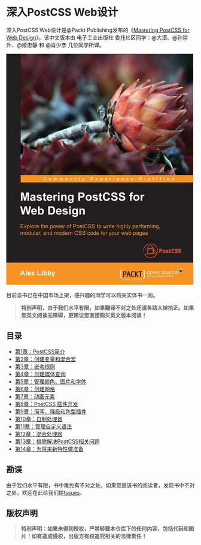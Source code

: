 # 深入PostCSS Web设计

深入PostCSS Web设计是@Packt Publishing发布的《[Mastering PostCSS for Web Design](https://www.packtpub.com/web-development/mastering-postcss-web-design)》。该中文版本由 电子工业出版社 委托社区同学：@大漠、@孙崇升、@姬忠静 和 @肖少彦 几位同学所译。

![](docs/images/cover.jpg)

目前该书已在中国市场上架，感兴趣的同学可以购买实体书一阅。

> **特别声明，由于我们水平有限，如果翻译不对之处还请各路大婶拍正。如果您英文阅读无障碍，更建议您直接购买英文版本阅读！**

## 目录

- [第1章：PostCSS简介](Ch1.md)
- [第2章：创建变量和混合宏](Ch2.md)
- [第3章：嵌套规则](Ch3.md)
- [第4章：创建媒体查询](Ch4.md)
- [第5章：管理颜色、图片和字体](Ch5.md)
- [第6章：创建网格](Ch6.md)
- [第7章：动画元素](Ch7.md)
- [第8章：PostCSS 插件开发](Ch8.md)
- [第9章：简写、降级和包型插件](Ch9.md)
- [第10章：自制处理器](Ch10.md)
- [第11章：管理自定义语法](Ch11.md)
- [第12章：混合处理器](Ch12.md)
- [第13章：排除解决PostCSS相关问题](Ch13.md)
- [第14章：为将来新特性做准备](Ch14.md)

## 勘误

由于我们水平有限，书中难免有不对之处，如果您是该书的阅读者，发现书中不对之处，欢迎在此给我们提[Issues](https://github.com/airen/Mastering-PostCSS-for-Web-Design/issues)。

## 版权声明

> **特别声明：如果未得到授权，严禁转载本仓库下的任何内容，包括代码和图片！如有造成侵权，出版方有权追究相关的法律责任！**